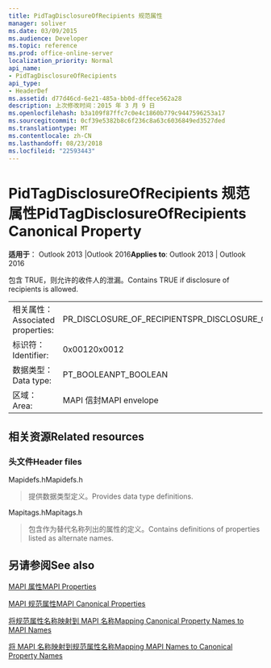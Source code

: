 ```yaml
---
title: PidTagDisclosureOfRecipients 规范属性
manager: soliver
ms.date: 03/09/2015
ms.audience: Developer
ms.topic: reference
ms.prod: office-online-server
localization_priority: Normal
api_name:
- PidTagDisclosureOfRecipients
api_type:
- HeaderDef
ms.assetid: d77d46cd-6e21-485a-bb0d-dffece562a28
description: 上次修改时间：2015 年 3 月 9 日
ms.openlocfilehash: b3a109f87ffc7c0e4c1860b779c9447596253a17
ms.sourcegitcommit: 0cf39e5382b8c6f236c8a63c6036849ed3527ded
ms.translationtype: MT
ms.contentlocale: zh-CN
ms.lasthandoff: 08/23/2018
ms.locfileid: "22593443"
---
```

# <a name="pidtagdisclosureofrecipients-canonical-property"></a><span data-ttu-id="b6209-103">PidTagDisclosureOfRecipients 规范属性</span><span class="sxs-lookup"><span data-stu-id="b6209-103">PidTagDisclosureOfRecipients Canonical Property</span></span>

  
  
<span data-ttu-id="b6209-104">**适用于**： Outlook 2013 |Outlook 2016</span><span class="sxs-lookup"><span data-stu-id="b6209-104">**Applies to**: Outlook 2013 | Outlook 2016</span></span> 
  
<span data-ttu-id="b6209-105">包含 TRUE，则允许的收件人的泄漏。</span><span class="sxs-lookup"><span data-stu-id="b6209-105">Contains TRUE if disclosure of recipients is allowed.</span></span>
  
|||
|:-----|:-----|
|<span data-ttu-id="b6209-106">相关属性：</span><span class="sxs-lookup"><span data-stu-id="b6209-106">Associated properties:</span></span>  <br/> |<span data-ttu-id="b6209-107">PR_DISCLOSURE_OF_RECIPIENTS</span><span class="sxs-lookup"><span data-stu-id="b6209-107">PR_DISCLOSURE_OF_RECIPIENTS</span></span>  <br/> |
|<span data-ttu-id="b6209-108">标识符：</span><span class="sxs-lookup"><span data-stu-id="b6209-108">Identifier:</span></span>  <br/> |<span data-ttu-id="b6209-109">0x0012</span><span class="sxs-lookup"><span data-stu-id="b6209-109">0x0012</span></span>  <br/> |
|<span data-ttu-id="b6209-110">数据类型：</span><span class="sxs-lookup"><span data-stu-id="b6209-110">Data type:</span></span>  <br/> |<span data-ttu-id="b6209-111">PT_BOOLEAN</span><span class="sxs-lookup"><span data-stu-id="b6209-111">PT_BOOLEAN</span></span>  <br/> |
|<span data-ttu-id="b6209-112">区域：</span><span class="sxs-lookup"><span data-stu-id="b6209-112">Area:</span></span>  <br/> |<span data-ttu-id="b6209-113">MAPI 信封</span><span class="sxs-lookup"><span data-stu-id="b6209-113">MAPI envelope</span></span>  <br/> |
   
## <a name="related-resources"></a><span data-ttu-id="b6209-114">相关资源</span><span class="sxs-lookup"><span data-stu-id="b6209-114">Related resources</span></span>

### <a name="header-files"></a><span data-ttu-id="b6209-115">头文件</span><span class="sxs-lookup"><span data-stu-id="b6209-115">Header files</span></span>

<span data-ttu-id="b6209-116">Mapidefs.h</span><span class="sxs-lookup"><span data-stu-id="b6209-116">Mapidefs.h</span></span>
  
> <span data-ttu-id="b6209-117">提供数据类型定义。</span><span class="sxs-lookup"><span data-stu-id="b6209-117">Provides data type definitions.</span></span>
    
<span data-ttu-id="b6209-118">Mapitags.h</span><span class="sxs-lookup"><span data-stu-id="b6209-118">Mapitags.h</span></span>
  
> <span data-ttu-id="b6209-119">包含作为替代名称列出的属性的定义。</span><span class="sxs-lookup"><span data-stu-id="b6209-119">Contains definitions of properties listed as alternate names.</span></span>
    
## <a name="see-also"></a><span data-ttu-id="b6209-120">另请参阅</span><span class="sxs-lookup"><span data-stu-id="b6209-120">See also</span></span>



[<span data-ttu-id="b6209-121">MAPI 属性</span><span class="sxs-lookup"><span data-stu-id="b6209-121">MAPI Properties</span></span>](mapi-properties.md)
  
[<span data-ttu-id="b6209-122">MAPI 规范属性</span><span class="sxs-lookup"><span data-stu-id="b6209-122">MAPI Canonical Properties</span></span>](mapi-canonical-properties.md)
  
[<span data-ttu-id="b6209-123">将规范属性名称映射到 MAPI 名称</span><span class="sxs-lookup"><span data-stu-id="b6209-123">Mapping Canonical Property Names to MAPI Names</span></span>](mapping-canonical-property-names-to-mapi-names.md)
  
[<span data-ttu-id="b6209-124">将 MAPI 名称映射到规范属性名称</span><span class="sxs-lookup"><span data-stu-id="b6209-124">Mapping MAPI Names to Canonical Property Names</span></span>](mapping-mapi-names-to-canonical-property-names.md)

